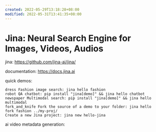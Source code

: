 ```yaml
---
created: 2022-05-29T13:18:28+08:00
modified: 2022-05-31T13:41:35+08:00
---
```


# Jina: Neural Search Engine for Images, Videos, Audios

jina:
https://github.com/jina-ai/jina/

documentation: 
https://docs.jina.ai

quick demos:

    dress Fashion image search: jina hello fashion
    robot QA chatbot: pip install "jina[demo]" && jina hello chatbot
    newspaper Multimodal search: pip install "jina[demo]" && jina hello multimodal
    fork_and_knife Fork the source of a demo to your folder: jina hello fork fashion ../my-proj/
    Create a new Jina project: jina new hello-jina

ai video metadata generation:
